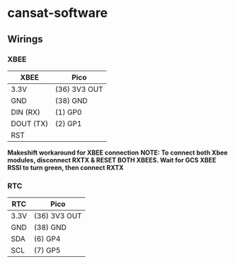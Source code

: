 # cansat-software

## Wirings

### XBEE 

| XBEE      | Pico         |
| --------- | ------------ |
| 3.3V      | (36) 3V3 OUT |
| GND       | (38) GND     |
| DIN (RX)  | (1) GP0      |
| DOUT (TX) | (2) GP1      |
| RST       |              |

**Makeshift workaround for XBEE connection**
**NOTE: To connect both Xbee modules, disconnect RXTX & RESET BOTH XBEES. Wait for GCS XBEE RSSI to turn green, then connect RXTX**

### RTC

| RTC  | Pico         |
| ---- | ------------ |
| 3.3V | (36) 3V3 OUT |
| GND  | (38) GND     |
| SDA  | (6) GP4      |
| SCL  | (7) GP5      |